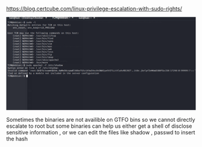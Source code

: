 https://blog.certcube.com/linux-privilege-escalation-with-sudo-rights/


![](/Linux-Privilege-Notes/images/Pasted%20image%2020220524053644.png)


Sometimes the binaries are not availible on GTFO bins so we cannot directly escalate to root but some binaries can help us either get  a shell of disclose sensitive information  , or we can edit the files like shadow , passwd to insert the hash 

